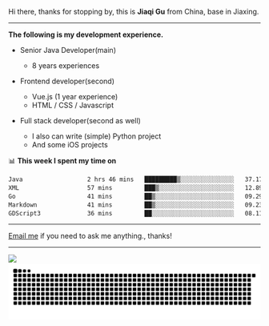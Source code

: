 Hi there, thanks for stopping by, this is **Jiaqi Gu** from China, base in Jiaxing.

---

**The following is my development experience.**

- Senior Java Developer(main)
  - 8 years experiences

- Frontend developer(second)
  - Vue.js (1 year experience)
  - HTML / CSS / Javascript
  
- Full stack developer(second as well)
  - I also can write (simple) Python project
  - And some iOS projects

📊 **This week I spent my time on**
<!--START_SECTION:waka-->

```txt
Java                  2 hrs 46 mins   █████████▒░░░░░░░░░░░░░░░   37.17 %
XML                   57 mins         ███▒░░░░░░░░░░░░░░░░░░░░░   12.89 %
Go                    41 mins         ██▒░░░░░░░░░░░░░░░░░░░░░░   09.29 %
Markdown              41 mins         ██▒░░░░░░░░░░░░░░░░░░░░░░   09.23 %
GDScript3             36 mins         ██░░░░░░░░░░░░░░░░░░░░░░░   08.11 %
```

<!--END_SECTION:waka-->

---

[Email me](mailto:htk2klwgr@mozmail.com?subject=Hiring_from_GitHub) if you need to ask me anything., thanks!

---

![]( https://visitor-badge.glitch.me/badge?page_id=githubgujiaqi)
![]( https://github.com/droid-Q/droid-Q/raw/output/github-contribution-grid-snake.svg#gh-dark-mode-only)
